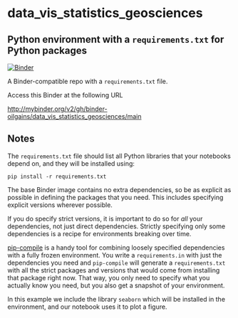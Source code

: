 # data_vis_statistics_geosciences

## Python environment with a `requirements.txt` for Python packages



[![Binder](http://mybinder.org/badge_logo.svg)](http://mybinder.org/v2/gh/binder-oilgains/data_vis_statistics_geosciences/conda)

A Binder-compatible repo with a `requirements.txt` file.

Access this Binder at the following URL

http://mybinder.org/v2/gh/binder-oilgains/data_vis_statistics_geosciences/main

## Notes
The `requirements.txt` file should list all Python libraries that your notebooks depend on, and they will be installed using:

```
pip install -r requirements.txt
```

The base Binder image contains no extra dependencies, so be as explicit as possible in defining the packages that you need. This includes specifying explicit versions wherever possible.

If you do specify strict versions, it is important to do so for *all*
your dependencies, not just direct dependencies. Strictly specifying only some dependencies is a recipe for environments breaking over time.

[pip-compile](https://github.com/jazzband/pip-tools/) is a handy
tool for combining loosely specified dependencies with a fully frozen environment. You write a `requirements.in` with just the dependencies you need and `pip-compile` will generate a `requirements.txt` with all the strict packages and versions that would come from installing that package right now. That way, you only need to specify what you actually know you need, but you also get a snapshot of your environment.

In this example we include the library `seaborn` which will be installed in
the environment, and our notebook uses it to plot a figure.
